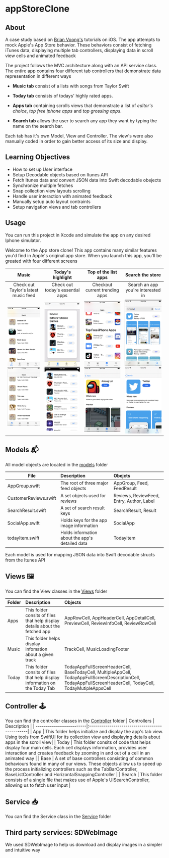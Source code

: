 # appStoreClone 

## About
A case study based on [Brian Voong's](https://www.youtube.com/channel/UCuP2vJ6kRutQBfRmdcI92mA) tutorials on iOS. The app attempts to mock Apple's App Store behavior. 
These behaviors consist of fetching iTunes data, displaying multiple tab controllers, displaying data in scroll view cells and animated feedback

The project follows the MVC architecture along with an API service class. 
The entire app contains four different tab controllers that demonstrate data representation in different ways

* **Music tab** consist of a lists with songs from Taylor Swift

* **Today tab** consists of todays' highly rated apps.

* **Apps tab** containing scrolls views that demonstrate a list of *editor's choice*, *top free iphone apps* and *top grossing apps*.

* **Search tab** allows the user to search any app they want by typing the name on the search bar.

Each tab has it's own Model, View and Controller. The view's were also manually coded in order to gain better access of its size and display.

## Learning Objectives
* How to set up User interface
* Setup Decodable objects based on Itunes API
* Fetch Itunes data and convert JSON data into Swift decodable obejects
* Synchronize multiple fetches
* Snap collection view layouts scrolling
* Handle user interaction with animated feedback
* Manually setup auto layout contraints
* Setup navigation views and tab controllers

## Usage
You can run this project in Xcode and simulate the app on any desired Iphone simulator.

Welcome to the App store clone! This app contains many similar features you'd find in Apple's original app store. When you launch this app, you'll be
greated with four different screens

| Music                                |  Today's highlight                           | Top of the list apps                 | Search the store                  |
:-------------------------------------:|:-------------------------------------------: |:------------------------------------:|:---------------------------------:|
| Check out Taylor's latest music feed |  Check out today's essential apps            |  Checkout current trending apps      | Search an app you're interested in|
|![Taylor](images/TaylorSwift.png) ![MTaylor](images/MoreTaylor.png)   |  ![Daily](images/DailyList.png) ![DList](images/DailyFullList.png)| ![Track](images/TopFreeList.png) ![TResult](images/AppResut.png) | ![Search](images/Search.png) ![SResult](images/SearchResult.png)|

## Models 📬
All model objects are located in the [models](https://github.com/GeorgeSolorio/appStoreClone/tree/master/appStoreClone/Model) folder

| File                   | Description                                    | Obejcts                                  |
| -----------------------|:-----------------------------------------------|:-----------------------------------------|
| AppGroup.swift         | The root of three major feed objects           | AppGroup, Feed, FeedResult               |
| CustomerReviews.swift  | A set objects used for reviews                 | Reviews, ReviewFeed, Entry, Author, Label|
| SearchResult.swift     | A set of search result keys                    | SearchResult, Result                     |
| SocialApp.swift        | Holds keys for the app image information       | SocialApp                                |
| todayItem.swift        | Holds information about the app's detailed data| TodayItem                                |

Each model is used for mapping JSON data into Swift decodable structs from the Itunes API

## Views 🖼
You can find the View classes in the [Views](https://github.com/GeorgeSolorio/appStoreClone/tree/master/appStoreClone/Views) folder

| Folder                   | Description                                                                | Objects                               |
| -----------------------|:-----------------------------------------------------------------------------|:-----------------------------------------|
| Apps                   | This folder consits of files that help display details about the fetched app | AppRowCell, AppHeaderCell, AppDetailCell, PreviewCell,  ReviewInfoCell, ReviewRowCell |
| Music                  | This folder helps display infomation about a given track                     | TrackCell, MusicLoadingFooter          |
| Today                  | This folder consits of files that help display information on the Today Tab  | TodayAppFullScreenHeaderCell, BaseTodayCell, MultipleAppCell, TodayAppFullScreenDescriptionCell, TodayAppFullScreenHeaderCell, TodayCell, TodayMutipleAppsCell |

## Controller 🕹
You can find the controller classes in the [Controller](https://github.com/GeorgeSolorio/appStoreClone/tree/master/appStoreClone/Controller) folder
| Controllers              | Description                                    |
| -------------------------|:-----------------------------------------------|
| App                      | This folder helps initialize and display the app's tab view. Using tools from SwiftUI for its collection view and displaying details about apps in the scroll view|
| Today                    | This folder consits of code that helps display four main cells. Each cell displays information, provides user interaction and creates feedback by zooming in and out of a cell in an animated way |
| Base                   | A set of base controllers consisting of common behaviours found in many of our views. These objects allow us to speed up the process initializing controllers such as the TabBarController, BaseListController and HorizontalSnappingController |
| Search                 | This folder consists of a single file that makes use of Apple's UISearchController, allowing us to fetch user input |


## Service 📥
You can find the Service class in the [Service](https://github.com/GeorgeSolorio/appStoreClone/tree/master/appStoreClone/Service) folder

## Third party services: SDWebImage 
We used SDWebImage to help us download and display images in a simpler and intuitive way 

